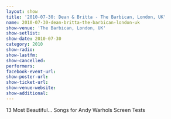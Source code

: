 ```yaml
---
layout: show
title: '2010-07-30: Dean & Britta - The Barbican, London, UK'
name: 2010-07-30-dean-britta-the-barbican-london-uk
show-venue: 'The Barbican, London, UK'
show-setlist: 
show-date: 2010-07-30
category: 2010
show-radio: 
show-lastfm: 
show-cancelled: 
performers: 
facebook-event-url: 
show-poster-url: 
show-ticket-url: 
show-venue-website: 
show-additional: 
---
```


13 Most Beautiful... Songs for Andy Warhols Screen Tests